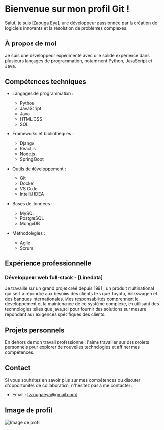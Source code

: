 # Bienvenue sur mon profil Git !

Salut, je suis [Zaouga Eya], une développeur passionnée par la création de logiciels innovants et la résolution de problèmes complexes.

## À propos de moi

Je suis une développeur expérimenté avec une solide expérience dans plusieurs langages de programmation, notamment Python, JavaScript et Java.

## Compétences techniques

- Langages de programmation :
  - Python
  - JavaScript
  - Java
  - HTML/CSS
  - SQL

- Frameworks et bibliothèques :
  - Django
  - React.js
  - Node.js
  - Spring Boot

- Outils de développement :
  - Git
  - Docker
  - VS Code
  - IntelliJ IDEA

- Bases de données :
  - MySQL
  - PostgreSQL
  - MongoDB

- Méthodologies :
  - Agile
  - Scrum

## Expérience professionnelle

### Développeur web full-stack - [Linedata]

Je travaille sur un grand projet créé depuis 1991 , un produit multinational qui sert à répondre aux besoins des clients tels que Toyota, Volkswagen et des banques internationales. Mes responsabilités comprennent  le développement et la maintenance de ce système complexe, en utilisant des technologies telles que java,sql pour fournir des solutions sur mesure répondant aux exigences spécifiques des clients.

## Projets personnels

En dehors de mon travail professionnel, j'aime travailler sur des projets personnels pour explorer de nouvelles technologies et affiner mes compétences.

## Contact

Si vous souhaitez en savoir plus sur mes compétences ou discuter d'opportunités de collaboration, n'hésitez pas à me contacter :

- Email : [zaougaeya@gmail.com]

## Image de profil

![Image de profil](C:\Users\Youyo\Desktop\eyagit.jpg)
